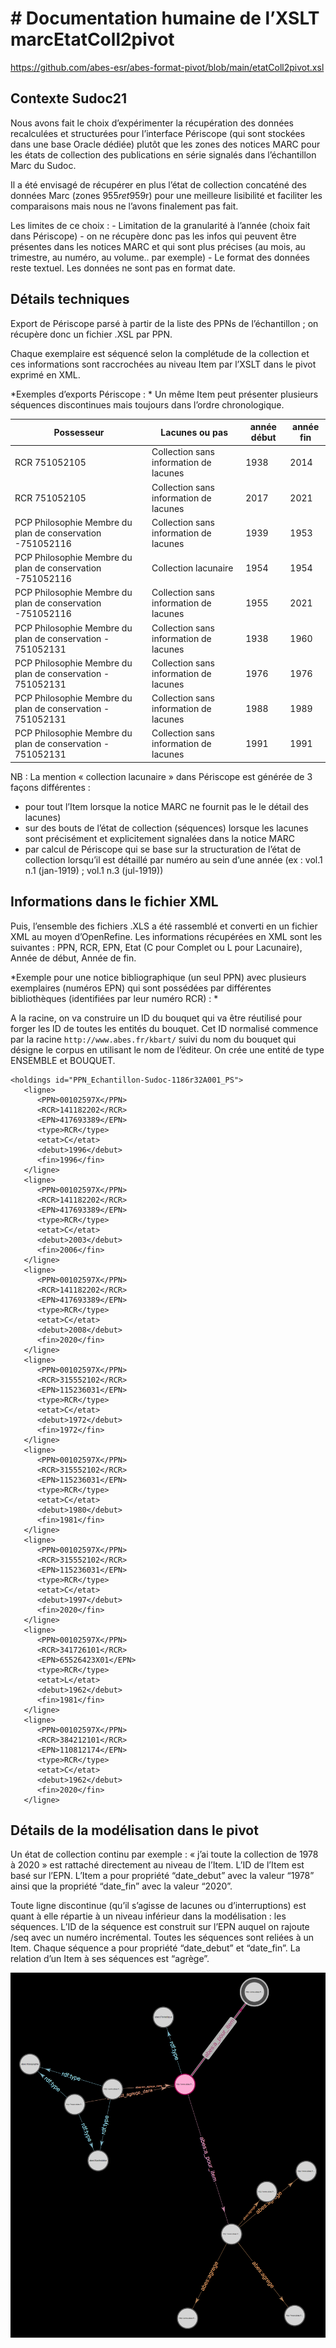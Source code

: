 # # Documentation humaine de l’XSLT marcEtatColl2pivot
https://github.com/abes-esr/abes-format-pivot/blob/main/etatColl2pivot.xsl

## Contexte Sudoc21 

Nous avons fait le choix d’expérimenter la récupération des données recalculées et structurées pour l’interface Périscope (qui sont stockées dans une base Oracle dédiée) plutôt que les zones des notices MARC pour les états de collection des publications en série signalés dans l’échantillon Marc du Sudoc.

Il a été envisagé de récupérer en plus l’état de collection concaténé des données Marc (zones 955$r et 959$r) pour une meilleure lisibilité et faciliter les comparaisons mais nous ne l’avons finalement pas fait.

Les limites de ce choix :
    - Limitation de la granularité à l’année (choix fait dans Périscope) - on ne récupère donc pas les infos qui peuvent être présentes dans les notices MARC et qui sont plus précises (au mois, au trimestre, au numéro, au volume.. par exemple)
    - Le format des données reste textuel. Les données ne sont pas en format date.


## Détails techniques

Export de Périscope parsé à partir de la liste des PPNs de l’échantillon ; on récupère donc un fichier .XSL par PPN.

Chaque exemplaire est séquencé selon la complétude de la collection et ces informations sont raccrochées au niveau Item par l’XSLT dans le pivot exprimé en XML.

*Exemples d’exports Périscope : *
Un même Item peut présenter plusieurs séquences discontinues mais toujours dans l’ordre chronologique.

| Possesseur | Lacunes ou pas | année début | année fin | 
|--|--|--|--|
| RCR 751052105 | Collection sans information de lacunes | 1938 | 2014 |
| RCR 751052105 | Collection sans information de lacunes | 2017 | 2021 |
| PCP Philosophie Membre du plan de conservation -751052116 | Collection sans information de lacunes | 1939 | 1953 |	
| PCP Philosophie Membre du plan de conservation -751052116 | Collection lacunaire | 1954 | 1954 |
| PCP Philosophie Membre du plan de conservation -751052116 | Collection sans information de lacunes | 1955 | 2021 |
| PCP Philosophie Membre du plan de conservation - 751052131 | Collection sans information de lacunes | 1938 | 1960 | 
| PCP Philosophie Membre du plan de conservation - 751052131 | Collection sans information de lacunes | 1976 | 1976 |
| PCP Philosophie Membre du plan de conservation - 751052131 | Collection sans information de lacunes | 1988 | 1989 |
| PCP Philosophie Membre du plan de conservation - 751052131 | Collection sans information de lacunes | 1991 | 1991 |

NB : La mention « collection lacunaire » dans Périscope est générée de 3 façons différentes :

- pour tout l’Item lorsque la notice MARC ne fournit pas le le détail des lacunes)
- sur des bouts de l’état de collection (séquences) lorsque les lacunes sont précisément et explicitement signalées dans la notice MARC
- par calcul de Périscope qui se base sur la structuration de l’état de collection lorsqu’il est détaillé par numéro au sein d’une année (ex : vol.1 n.1 (jan-1919) ; vol.1 n.3 (jul-1919))
 
## Informations dans le fichier XML

Puis, l’ensemble des fichiers .XLS a été rassemblé et converti en un fichier XML au moyen d’OpenRefine. Les informations récupérées en XML sont les suivantes : PPN, RCR, EPN, Etat (C pour Complet ou L pour Lacunaire), Année de début, Année de fin.

*Exemple pour une notice bibliographique (un seul PPN) avec plusieurs exemplaires (numéros EPN) qui sont possédées par différentes bibliothèques (identifiées par leur numéro RCR) : *

A la racine, on va construire un ID du bouquet qui va être réutilisé pour forger les ID de toutes les entités du bouquet. Cet ID normalisé commence par la racine `http://www.abes.fr/kbart/` suivi du nom du bouquet qui désigne le corpus en utilisant le nom de l’éditeur. On crée une entité de type ENSEMBLE et BOUQUET.

```
<holdings id="PPN_Echantillon-Sudoc-1186r32A001_PS">
   <ligne>
      <PPN>00102597X</PPN>
      <RCR>141182202</RCR>
      <EPN>417693389</EPN>
      <type>RCR</type>
      <etat>C</etat>
      <debut>1996</debut>
      <fin>1996</fin>
   </ligne>
   <ligne>
      <PPN>00102597X</PPN>
      <RCR>141182202</RCR>
      <EPN>417693389</EPN>
      <type>RCR</type>
      <etat>C</etat>
      <debut>2003</debut>
      <fin>2006</fin>
   </ligne>
   <ligne>
      <PPN>00102597X</PPN>
      <RCR>141182202</RCR>
      <EPN>417693389</EPN>
      <type>RCR</type>
      <etat>C</etat>
      <debut>2008</debut>
      <fin>2020</fin>
   </ligne>
   <ligne>
      <PPN>00102597X</PPN>
      <RCR>315552102</RCR>
      <EPN>115236031</EPN>
      <type>RCR</type>
      <etat>C</etat>
      <debut>1972</debut>
      <fin>1972</fin>
   </ligne>
   <ligne>
      <PPN>00102597X</PPN>
      <RCR>315552102</RCR>
      <EPN>115236031</EPN>
      <type>RCR</type>
      <etat>C</etat>
      <debut>1980</debut>
      <fin>1981</fin>
   </ligne>
   <ligne>
      <PPN>00102597X</PPN>
      <RCR>315552102</RCR>
      <EPN>115236031</EPN>
      <type>RCR</type>
      <etat>C</etat>
      <debut>1997</debut>
      <fin>2020</fin>
   </ligne>
   <ligne>
      <PPN>00102597X</PPN>
      <RCR>341726101</RCR>
      <EPN>65526423X01</EPN>
      <type>RCR</type>
      <etat>L</etat>
      <debut>1962</debut>
      <fin>1981</fin>
   </ligne>
   <ligne>
      <PPN>00102597X</PPN>
      <RCR>384212101</RCR>
      <EPN>110812174</EPN>
      <type>RCR</type>
      <etat>C</etat>
      <debut>1962</debut>
      <fin>2020</fin>
   </ligne>
```

## Détails de la modélisation dans le pivot 

Un état de collection continu par exemple : « j’ai toute la collection de 1978 à 2020 » est rattaché directement au niveau de l’Item. L’ID de l’Item est basé sur l’EPN. L’Item a pour propriété “date_debut”  avec la valeur “1978” ainsi que la propriété “date_fin” avec la valeur “2020”.

Toute ligne discontinue (qu’il s’agisse de lacunes ou d’interruptions) est quant à elle répartie à un niveau inférieur dans la modélisation : les séquences. L’ID de la séquence est construit sur l’EPN auquel on rajoute /seq avec un numéro incrémental. Toutes les séquences sont reliées à un Item. Chaque séquence a pour propriété “date_debut” et “date_fin”. La relation d’un Item à ses séquences est “agrège”. 

![Modèlisation des états de collection](images/periscope.png)
